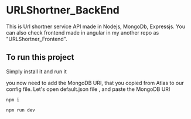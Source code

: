 # URLShortner_BackEnd
This is Url shortner service API made in Nodejs, MongoDb, Expressjs. You can also check frontend made in angular in my another repo as "URLShortner_Frontend". 

## To run this project 

Simply install it and run it

you now need to add the MongoDB URI, that you copied from Atlas to our config file. Let's open  default.json file , and paste the MongoDB URI

```
npm i
```
```
npm run dev
```


